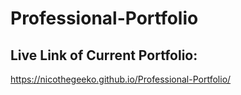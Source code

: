# Professional-Portfolio


## Live Link of Current Portfolio: 

https://nicothegeeko.github.io/Professional-Portfolio/